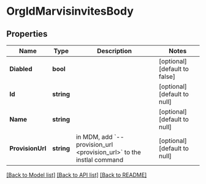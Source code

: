 # OrgIdMarvisinvitesBody

## Properties
Name | Type | Description | Notes
------------ | ------------- | ------------- | -------------
**Diabled** | **bool** |  | [optional] [default to false]
**Id** | **string** |  | [optional] [default to null]
**Name** | **string** |  | [optional] [default to null]
**ProvisionUrl** | **string** | in MDM, add &#x60;--provision_url &lt;provision_url&gt;&#x60; to the instlal command | [optional] [default to null]

[[Back to Model list]](../README.md#documentation-for-models) [[Back to API list]](../README.md#documentation-for-api-endpoints) [[Back to README]](../README.md)


